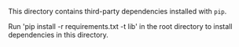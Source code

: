 This directory contains third-party dependencies installed with `pip`.

Run 'pip install -r requirements.txt -t lib' in the root directory to install dependencies in this directory.